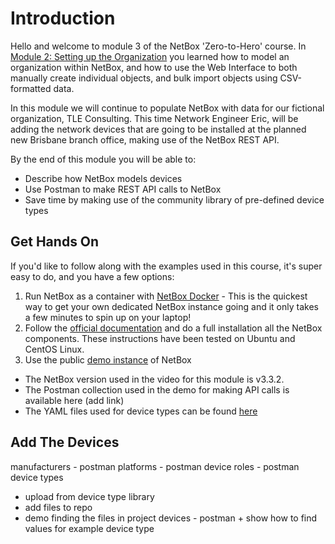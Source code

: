# Introduction

Hello and welcome to module 3 of the NetBox 'Zero-to-Hero' course. In [Module 2: Setting up the Organization](../2-setting-up-the-organization/2-setting-up-the-organization.md) you learned how to model an organization within NetBox, and how to use the Web Interface to both manually create individual objects, and bulk import objects using CSV-formatted data. 

In this module we will continue to populate NetBox with data for our fictional organization, TLE Consulting. This time Network Engineer Eric, will be adding the network devices that are going to be installed at the planned new Brisbane branch office, making use of the NetBox REST API.

By the end of this module you will be able to:  
- Describe how NetBox models devices
- Use Postman to make REST API calls to NetBox
- Save time by making use of the community library of pre-defined device types

## Get Hands On
If you'd like to follow along with the examples used in this course, it's super easy to do, and you have a few options: 
1.  Run NetBox as a container with [NetBox Docker](https://github.com/netbox-community/netbox-docker) - This is the quickest way to get your own dedicated NetBox instance going and it only takes a few minutes to spin up on your laptop!
2.  Follow the [official documentation](https://docs.netbox.dev/en/stable/installation/) and do a full installation all the NetBox components. These instructions have been tested on Ubuntu and CentOS Linux.
3.  Use the public [demo instance](https://demo.netbox.dev/) of NetBox   

- The NetBox version used in the video for this module is v3.3.2. 
- The Postman collection used in the demo for making API calls is available here (add link) 
- The YAML files used for device types can be found [here](device_type_yaml_data/)

## Add The Devices
manufacturers - postman
platforms - postman
device roles - postman
device types
 - upload from device type library
 - add files to repo
 - demo finding the files in project
devices - postman + show how to find values for example device type